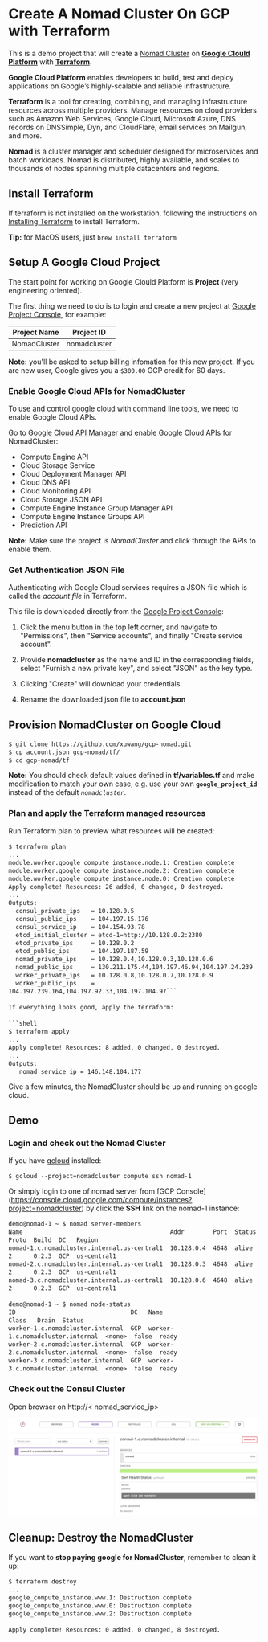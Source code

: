 # Create A Nomad Cluster On GCP with Terraform

This is a demo project that will create a [Nomad Cluster][nomad] on **[Google Clould Platform][gCloud]** with **[Terraform][terraform]**.

**Google Cloud Platform** enables developers to build, test and deploy applications on Google’s highly-scalable and reliable infrastructure.

**Terraform** is a tool for creating, combining, and managing infrastructure resources across multiple providers. Manage resources on cloud providers such as Amazon Web Services, Google Cloud, Microsoft Azure, DNS records on DNSSimple, Dyn, and CloudFlare, email services on Mailgun, and more.

**Nomad** is a cluster manager and scheduler designed for microservices and batch workloads. Nomad is distributed, highly available, and scales to thousands of nodes spanning multiple datacenters and regions.

## Install Terraform

If terraform is not installed on the workstation, following the instructions on [Installing Terraform][installing-terraform] to install Terraform.

**Tip:** for MacOS users, just `brew install terraform`

## Setup A Google Cloud Project

The start point for working on Google Clould Platform is **Project** (very engineering oriented).

The first thing we need to do is to login and create a new project at [Google Project Console][gProject], for example:

Project Name | Project ID
------------ | ----------
NomadCluster | nomadcluster


**Note:** you'll be asked to setup billing infomation for this new project. If you are new user, Google gives you a `$300.00` GCP credit for 60 days. 

### Enable Google Cloud APIs for NomadCluster

To use and control google cloud with command line tools, we need to enable Google Cloud APIs.

Go to [Google Cloud API Manager][gAPI]
and enable Google Cloud APIs for NomadCluster:

* Compute Engine API
* Cloud Storage Service
* Cloud Deployment Manager API
* Cloud DNS API
* Cloud Monitoring API
* Cloud Storage JSON API
* Compute Engine Instance Group Manager API
* Compute Engine Instance Groups API
* Prediction API

**Note:** Make sure the project is *NomadCluster* and click through the APIs to enable them.

### Get Authentication JSON File

Authenticating with Google Cloud services requires a JSON file which is called the _account file_ in Terraform.

This file is downloaded directly from the [Google Project Console][gProject]:

1. Click the menu button in the top left corner, and navigate to "Permissions", then "Service accounts", and finally "Create service account".

1. Provide **nomadcluster** as the name and ID in the corresponding fields, select "Furnish a new private key", and select "JSON" as the key type.

1. Clicking "Create" will download your credentials.

1. Rename the downloaded json file to **account.json**

## Provision NomadCluster on Google Cloud
```shell
$ git clone https://github.com/xuwang/gcp-nomad.git
$ cp account.json gcp-nomad/tf/
$ cd gcp-nomad/tf
```
**Note:** You should check default values defined in **tf/variables.tf** and make modification to match your own case, e.g. use your own **`google_project_id`** instead of the default _`nomadcluster`_.

### Plan and apply the Terraform managed resources

Run Terraform plan to preview what resources will be created:

```shell
$ terraform plan
...
module.worker.google_compute_instance.node.1: Creation complete
module.worker.google_compute_instance.node.2: Creation complete
module.worker.google_compute_instance.node.0: Creation complete
Apply complete! Resources: 26 added, 0 changed, 0 destroyed.
...
Outputs:
  consul_private_ips   = 10.128.0.5
  consul_public_ips    = 104.197.15.176
  consul_service_ip    = 104.154.93.78
  etcd_initial_cluster = etcd-1=http://10.128.0.2:2380
  etcd_private_ips     = 10.128.0.2
  etcd_public_ips      = 104.197.187.59
  nomad_private_ips    = 10.128.0.4,10.128.0.3,10.128.0.6
  nomad_public_ips     = 130.211.175.44,104.197.46.94,104.197.24.239
  worker_private_ips   = 10.128.0.8,10.128.0.7,10.128.0.9
  worker_public_ips    = 104.197.239.164,104.197.92.33,104.197.104.97```

If everything looks good, apply the terraform:

```shell
$ terraform apply
...
Apply complete! Resources: 8 added, 0 changed, 0 destroyed.
...
Outputs:
   nomad_service_ip = 146.148.104.177
```
Give a few minutes, the NomadCluster should be up and running on google cloud.

## Demo

### Login and check out the Nomad Cluster
If you have [gcloud][gCloud] installed:

```shell
$ gcloud --project=nomadcluster compute ssh nomad-1
```

Or simply login to one of nomad server from [GCP Console] (https://console.cloud.google.com/compute/instances?project=nomadcluster) by click the **SSH** link on the nomad-1 instance:

```shell
demo@nomad-1 ~ $ nomad server-members
Name                                         Addr        Port  Status  Proto  Build  DC   Region
nomad-1.c.nomadcluster.internal.us-central1  10.128.0.4  4648  alive   2      0.2.3  GCP  us-central1
nomad-2.c.nomadcluster.internal.us-central1  10.128.0.3  4648  alive   2      0.2.3  GCP  us-central1
nomad-3.c.nomadcluster.internal.us-central1  10.128.0.6  4648  alive   2      0.2.3  GCP  us-central1

demo@nomad-1 ~ $ nomad node-status
ID                                DC   Name                              Class   Drain  Status
worker-1.c.nomadcluster.internal  GCP  worker-1.c.nomadcluster.internal  <none>  false  ready
worker-2.c.nomadcluster.internal  GCP  worker-2.c.nomadcluster.internal  <none>  false  ready
worker-3.c.nomadcluster.internal  GCP  worker-3.c.nomadcluster.internal  <none>  false  ready
```
### Check out the Consul Cluster

Open browser on http://< nomad_service_ip>

![Consul UI](doc/consul.png "Consul UI")

## Cleanup: Destroy the NomadCluster

If you want to **stop paying google for NomadCluster**, remember to clean it up:

```shell
$ terraform destroy
...
google_compute_instance.www.1: Destruction complete
google_compute_instance.www.0: Destruction complete
google_compute_instance.www.2: Destruction complete

Apply complete! Resources: 0 added, 0 changed, 8 destroyed.
```

[virtualbox]: https://www.virtualbox.org/
[vagrant]: https://www.vagrantup.com/downloads.html
[CoreOS]: https://coreos.com/
[using-coreos]: http://coreos.com/docs/using-coreos/
[Etcd]: https://coreos.com/etcd/
[Docker-Nodeapp]: https://github.com/xueshanf/Docker-Nodeapp
[terraform]: https://www.terraform.io/
[installing-terraform]: https://www.terraform.io/intro/getting-started/install.html
[gCloud]: https://cloud.google.com/
[gProject]: https://console.cloud.google.com/project
[gSDK]: https://cloud.google.com/sdk/
[gAPI]: https://console.cloud.google.com/apis
[gcloud-lb]: https://cloud.google.com/compute/docs/load-balancing/network/example
[gInstance]: https://console.cloud.google.com/compute/instances
[nomad]: https://www.hashicorp.com/blog/nomad.html
